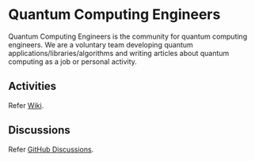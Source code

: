 # Quantum Computing Engineers
Quantum Computing Engineers is the community for quantum computing engineers.
We are a voluntary team developing quantum applications/libraries/algorithms and writing articles about quantum computing as a job or personal activity.

## Activities
Refer [Wiki](https://github.com/quantum-computing-engineers/activity/wiki).

## Discussions
Refer [GitHub Discussions](https://github.com/quantum-computing-engineers/activity/discussions).

